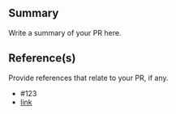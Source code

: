 ## Summary

Write a summary of your PR here.

## Reference(s)

Provide references that relate to your PR, if any.

- #123
- [link](https://github.com/cam-inc/bento)
